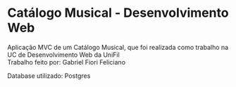 # Catálogo Musical - Desenvolvimento Web
Aplicação MVC de um Catálogo Musical, que foi realizada como trabalho na UC de Desenvolvimento Web da UniFil  
Trabalho feito por: Gabriel Fiori Feliciano


Database utilizado: Postgres
